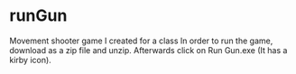 # runGun
Movement shooter game I created for a class
In order to run the game, download as a zip file and unzip. Afterwards click on Run Gun.exe (It has a kirby icon).
